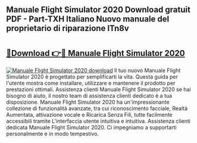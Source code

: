 ## Manuale Flight Simulator 2020 Download gratuit PDF - Part-TXH Italiano Nuovo manuale del proprietario di riparazione lTn8v

# <h2><a href="http://dfcke0.blite.top/?on=Manuale+Flight+Simulator+2020">🔗Download 👉🔴 Manuale Flight Simulator 2020</a></h2>

[![Manuale Flight Simulator 2020 download](https://i.imgur.com/lujVjoI.png)](http://dfcke0.blite.top/?on=Manuale+Flight+Simulator+2020)
Il tuo nuovo Manuale Flight Simulator 2020 è progettato per semplificarti la vita. Questa guida per l'utente mostra come installare, utilizzare e mantenere il prodotto per prestazioni ottimali. Assistenza clienti Manuale Flight Simulator 2020 se hai bisogno di aiuto, il nostro team di assistenza clienti dedicato è a tua disposizione. Manuale Flight Simulator 2020 ha un'impressionante collezione di funzionalità avanzate, tra cui riconoscimento facciale, Realtà Aumentata, attivazione vocale e Ricarica Senza Fili, tutte facilmente accessibili tramite L'interfaccia utente intuitiva e intuitiva. Assistenza clienti dedicata Manuale Flight Simulator 2020. Ci impegniamo a supportarti personalmente e in modo tempestivo.
